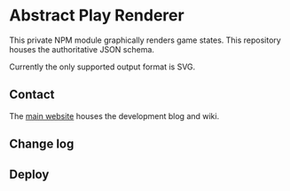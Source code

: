 # Abstract Play Renderer

This private NPM module graphically renders game states. This repository houses the authoritative JSON schema.

Currently the only supported output format is SVG.

## Contact

The [main website](https://www.abstractplay.com) houses the development blog and wiki.

## Change log

## Deploy

